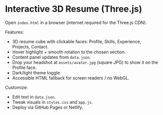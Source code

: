 # Interactive 3D Resume (Three.js)

Open `index.html` in a browser (internet required for the Three.js CDN).

Features:
- 3D resume cube with clickable faces: Profile, Skills, Experience, Projects, Contact.
- Hover highlight + smooth rotation to the chosen section.
- Content panel updates from `data.json`.
- Drop your headshot at `assets/avatar.jpg` (square JPG) to show it on the Profile face.
- Dark/light theme toggle.
- Accessible HTML fallback for screen readers / no WebGL.

Customize:
- Edit text in `data.json`.
- Tweak visuals in `styles.css` and `app.js`.
- Deploy via GitHub Pages or Netlify.
